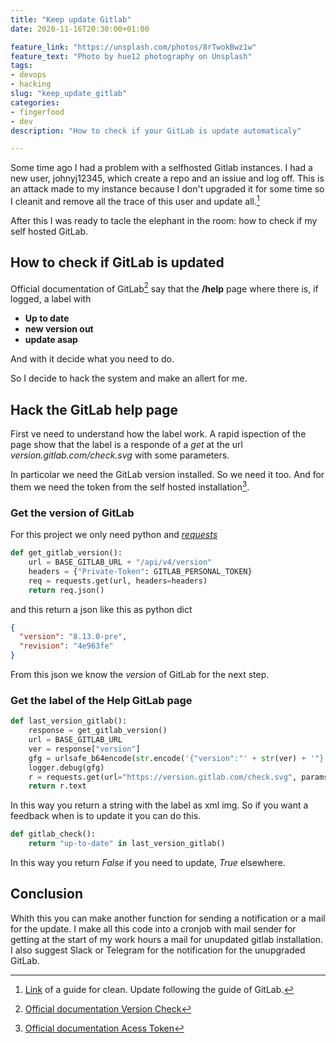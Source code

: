 ```yaml
---
title: "Keep update Gitlab"
date: 2020-11-16T20:30:00+01:00

feature_link: "https://unsplash.com/photos/8rTwokBwz1w"
feature_text: "Photo by hue12 photography on Unsplash"
tags:
- devops
- hacking
slug: "keep_update_gitlab"
categories:
- fingerfood
- dev
description: "How to check if your GitLab is update automaticaly"

---
```


Some time ago I had a problem with a selfhosted Gitlab instances. I had a new user, johnyj12345, which create a repo and an issiue and log off.
This is an attack made to my instance because I don't upgraded it for some time so I cleanit and remove all the trace of this user and update all.[^1]

After this I was ready to tacle the elephant in the room: how to check if my self hosted GitLab.

## How to check if GitLab is updated

Official documentation of GitLab[^2] say that the __/help__ page where there is, if logged, a label with

* __Up to date__
* __new version out__
* __update asap__

And with it decide what you need to do.

So I decide to hack the system and make an allert for me.

## Hack the GitLab help page

First ve need to understand how the label work.
A rapid ispection of the page show that the label is a responde of a _get_ at the url *version.gitlab.com/check.svg* with some parameters.

In particolar we need the GitLab version installed. So we need it too. And for them we need the token from the self hosted installation[^3].

### Get the version of GitLab
For this project we only need python and [_requests_](https://pypi.org/project/requests/)

``` python
def get_gitlab_version():
	url = BASE_GITLAB_URL + "/api/v4/version"
    headers = {"Private-Token": GITLAB_PERSONAL_TOKEN}
    req = requests.get(url, headers=headers)
    return req.json()
```

and this return a json like this as python dict

``` json
{
  "version": "8.13.0-pre",
  "revision": "4e963fe"
}
```

From this json we know the _version_ of GitLab for the next step.

### Get the label of the Help GitLab page

``` python
def last_version_gitlab():
	response = get_gitlab_version()
    url = BASE_GITLAB_URL
    ver = response["version"]
    gfg = urlsafe_b64encode(str.encode('{"version":"' + str(ver) + '"}'))
    logger.debug(gfg)
    r = requests.get(url="https://version.gitlab.com/check.svg", params={'gitlab_info': gfg}, headers={'Referer': url})
	return r.text
```

In this way you return a string with the label as xml img.
So if you want a feedback when is to update it you can do this.

``` python
def gitlab_check():
	return "up-to-date" in last_version_gitlab()
```

In this way you return _False_ if you need to update, _True_ elsewhere.

## Conclusion

Whith this you can make another function for sending a notification or a mail for the update.
I make all this code into a cronjob with mail sender for getting at the start of my work hours a mail for unupdated gitlab installation.
I also suggest Slack or Telegram for the notification for the unupgraded GitLab.

[^1]: [Link](https://www.netways.de/blog/2020/07/14/gitlab-johnyj12345-hack/) of a guide for clean. Update following the guide of GitLab.
[^2]: [Official documentation Version Check](https://about.gitlab.com/blog/2015/05/07/version-check/)
[^3]: [Official documentation Acess Token](https://docs.gitlab.com/ee/user/profile/personal_access_tokens.html)
